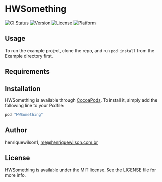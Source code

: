 # HWSomething

[![CI Status](http://img.shields.io/travis/henriquewilson1/HWSomething.svg?style=flat)](https://travis-ci.org/henriquewilson1/HWSomething)
[![Version](https://img.shields.io/cocoapods/v/HWSomething.svg?style=flat)](http://cocoapods.org/pods/HWSomething)
[![License](https://img.shields.io/cocoapods/l/HWSomething.svg?style=flat)](http://cocoapods.org/pods/HWSomething)
[![Platform](https://img.shields.io/cocoapods/p/HWSomething.svg?style=flat)](http://cocoapods.org/pods/HWSomething)

## Usage

To run the example project, clone the repo, and run `pod install` from the Example directory first.

## Requirements

## Installation

HWSomething is available through [CocoaPods](http://cocoapods.org). To install
it, simply add the following line to your Podfile:

```ruby
pod "HWSomething"
```

## Author

henriquewilson1, me@henriquewilson.com.br

## License

HWSomething is available under the MIT license. See the LICENSE file for more info.
